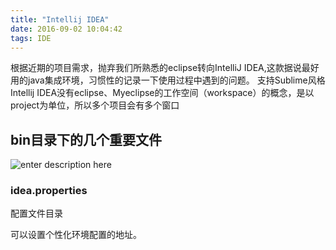 ```yaml
---
title: "Intellij IDEA"
date: 2016-09-02 10:04:42
tags: IDE
---
```

根据近期的项目需求，抛弃我们所熟悉的eclipse转向IntelliJ IDEA,这款据说最好用的java集成环境，习惯性的记录一下使用过程中遇到的问题。
支持Sublime风格
Intellij IDEA没有eclipse、Myeclipse的工作空间（workspace）的概念，是以project为单位，所以多个项目会有多个窗口
## bin目录下的几个重要文件
![enter description here][1]
### idea.properties
配置文件目录

可以设置个性化环境配置的地址。


  [1]: ./images/Image%201.png "Image 1.png"